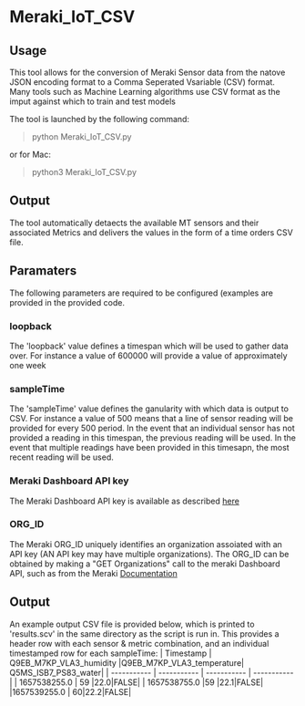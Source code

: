 # Meraki_IoT_CSV
## Usage
This tool allows for the conversion of Meraki Sensor data from the natove JSON encoding format to a Comma Seperated Vsariable (CSV) format.  
Many tools such as Machine Learning algorithms use CSV format as the imput against which to train and test models

The tool is launched by the following command:  
> python Meraki_IoT_CSV.py    

or for Mac:  
> python3 Meraki_IoT_CSV.py 


## Output
The tool automatically detaects the available MT sensors and their associated Metrics and delivers the values in the form of a time orders CSV file.  

## Paramaters
The following parameters are required to be configured (examples are provided in the provided code.

### loopback
The 'loopback' value defines a timespan  which will be used to gather data over. For instance a value of 600000 will provide a value of approximately one week

### sampleTime
The 'sampleTime' value defines the ganularity with which data is output to CSV. For instance a value of 500 means that a line of sensor reading will be provided for every 500 period. In the event that an individual sensor has not provided a reading in this timespan, the previous reading will be used. In the event that multiple readings have been provided in this timesapn, the most recent reading will be used.

### Meraki Dashboard API key
The Meraki Dashboard API key is available as described [here](https://documentation.meraki.com/General_Administration/Other_Topics/Cisco_Meraki_Dashboard_API)

### ORG_ID
The Meraki ORG_ID uniquely identifies an organization assoiated with an API key (AN API key may have multiple organizations). The ORG_ID can be obtained by making a "GET Organizations" call to the meraki Dashboard API, such as from the Meraki [Documentation](https://developer.cisco.com/meraki/api-v1/#!get-organizations)

## Output

An example output CSV file is provided below, which is printed to 'results.scv' in the same directory as the script is run in. This provides a header row with each sensor & metric combination, and an individual timestamped row for each sampleTime:
| Timestamp      | Q9EB_M7KP_VLA3_humidity |Q9EB_M7KP_VLA3_temperature| Q5MS_ISB7_PS83_water|
| ----------- | ----------- | ----------- | ----------- |
| 1657538255.0   | 59       |22.0|FALSE|
| 1657538755.0 |59       |22.1|FALSE|
|1657539255.0 | 60|22.2|FALSE|
